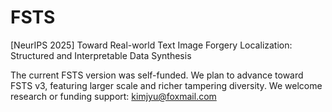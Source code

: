 # FSTS
[NeurIPS 2025] Toward Real-world Text Image Forgery Localization: Structured and Interpretable Data Synthesis

The current FSTS version was self-funded. We plan to advance toward FSTS v3, featuring larger scale and richer tampering diversity.
We welcome research or funding support: kimjyu@foxmail.com
